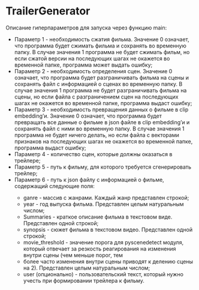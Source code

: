 # TrailerGenerator
Описание гиперпараметров для запуска через функцию main:
<ul>
<li>Параметр 1 - необходимость сжатия фильма. Значение 0 означает, что программа будет сжимать фильма и сохранять во временную папку. В случае значения 1 программа не будет сжимать фильм, но если сжатой версии на последующих шагах не окажется во временной папке, программа может выдать ошибку;</li>
<li>Параметр 2 - необходимость определения сцен. Значение 0 означает, что программа будет разграничивать фильма на сцены и сохранять файл с информацией о сценах во временную папку. В случае значения 1 программа не будет разграничивать фильма на сцены, но если файла с разграничением сцен на последующих шагах не окажется во временной папке, программа выдаст ошибку;</li>
<li>Параметр 3 - необходимость превращения данных о фильме в clip embedding’и. Значение 0 означает, что программа будет превращать все данные о фильме в json файле в clip embedding’и и сохранять файл с ними во временную папку. В случае значения 1 программа не будет ничего делать, но если файла с векторами признаков на последующих шагах не окажется во временной папке, программа выдаст ошибку;</li>
<li>Параметр 4 - количество сцен, которые должны оказаться в трейлере;</li>
<li>Параметр 5 - путь к фильму, для которого требуется сгенерировать трейлер;</li>
<li>Параметр 6 - путь к json файлу с информацией о фильме, содержащий следующие поля:</li>
<ul>
<li>ganre - массив с жанрами. Каждый жанр представлен строкой;</li>
<li>year - год выпуска фильма. Представлен целым натуральным числом;</li>
<li>Summaries - краткое описание фильма в текстовом виде. Представлен одной строкой;</li>
<li>synopsis - сюжет фильма в текстовом видео. Представлен одной строкой;</li>
<li>movie_threshold - значение порога для pyscenedetect модуля, который отвечает за резкость реагирования на изменения внутри сцены (чем меньше порог, тем <li>более часто изменения внутри сцены приводят к делению сцены на 2). Представлен целым натуральным числом;</li>
<li>user (опционально) - пользовательский текст, который нужно учесть при формировании трейлера к фильму.</li>
</ul>
</ul>

